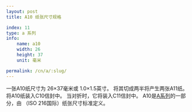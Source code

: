 ```yaml
---
layout: post
title: A10 纸张尺寸规格

index: 11
type: a 系列
info:
    name: a10
    width: 26
    height: 37
    unit: 毫米

permalink: /cn/a/:slug/
---
```


一张A10纸尺寸为 26×37毫米或 1.0×1.5英寸。 将其切成两半将产生两张A11纸。 将A10纸装入C10信封中。 当对折时，它将装入C11信封中。 A10是[A系列](/cn/a)的一部分，由 （ISO 216国际）纸张尺寸标准定义。

